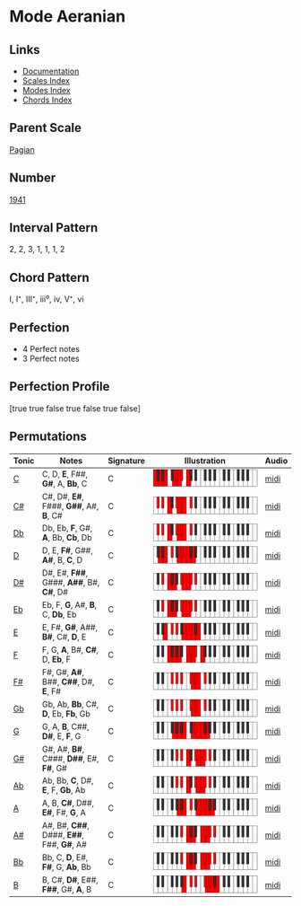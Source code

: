 # Mode Aeranian

## Links

- [Documentation](index.md)
- [Scales Index](Scales.md)
- [Modes Index](Modes.md)
- [Chords Index](Chords.md)

## Parent Scale

[Pagian](ScalePagian.md)

## Number

[1941](https://ianring.com/musictheory/scales/1941)

## Interval Pattern

2, 2, 3, 1, 1, 1, 2

## Chord Pattern

I, I⁺, III⁺, iii⁰, iv, V⁺, vi

## Perfection

- 4 Perfect notes
- 3 Perfect notes

## Perfection Profile

[true true false true false true false]

## Permutations

| Tonic | Notes | Signature | Illustration | Audio |
|-------|-------|-----------|--------------|-------|
| [C](ModeCNaturalAeranian.md) | C, D, **E**, F##, **G#**, A, **Bb**, C | C | ![CNaturalAeranian](ModeCNaturalAeranian.png) | [midi](https://github.com/edipermadi/music/blob/main/docs/ModeCNaturalAeranian.mid?raw=true) |
| [C#](ModeCSharpAeranian.md) | C#, D#, **E#**, F###, **G##**, A#, **B**, C# | C | ![CSharpAeranian](ModeCSharpAeranian.png) | [midi](https://github.com/edipermadi/music/blob/main/docs/ModeCSharpAeranian.mid?raw=true) |
| [Db](ModeDFlatAeranian.md) | Db, Eb, **F**, G#, **A**, Bb, **Cb**, Db | C | ![DFlatAeranian](ModeDFlatAeranian.png) | [midi](https://github.com/edipermadi/music/blob/main/docs/ModeDFlatAeranian.mid?raw=true) |
| [D](ModeDNaturalAeranian.md) | D, E, **F#**, G##, **A#**, B, **C**, D | C | ![DNaturalAeranian](ModeDNaturalAeranian.png) | [midi](https://github.com/edipermadi/music/blob/main/docs/ModeDNaturalAeranian.mid?raw=true) |
| [D#](ModeDSharpAeranian.md) | D#, E#, **F##**, G###, **A##**, B#, **C#**, D# | C | ![DSharpAeranian](ModeDSharpAeranian.png) | [midi](https://github.com/edipermadi/music/blob/main/docs/ModeDSharpAeranian.mid?raw=true) |
| [Eb](ModeEFlatAeranian.md) | Eb, F, **G**, A#, **B**, C, **Db**, Eb | C | ![EFlatAeranian](ModeEFlatAeranian.png) | [midi](https://github.com/edipermadi/music/blob/main/docs/ModeEFlatAeranian.mid?raw=true) |
| [E](ModeENaturalAeranian.md) | E, F#, **G#**, A##, **B#**, C#, **D**, E | C | ![ENaturalAeranian](ModeENaturalAeranian.png) | [midi](https://github.com/edipermadi/music/blob/main/docs/ModeENaturalAeranian.mid?raw=true) |
| [F](ModeFNaturalAeranian.md) | F, G, **A**, B#, **C#**, D, **Eb**, F | C | ![FNaturalAeranian](ModeFNaturalAeranian.png) | [midi](https://github.com/edipermadi/music/blob/main/docs/ModeFNaturalAeranian.mid?raw=true) |
| [F#](ModeFSharpAeranian.md) | F#, G#, **A#**, B##, **C##**, D#, **E**, F# | C | ![FSharpAeranian](ModeFSharpAeranian.png) | [midi](https://github.com/edipermadi/music/blob/main/docs/ModeFSharpAeranian.mid?raw=true) |
| [Gb](ModeGFlatAeranian.md) | Gb, Ab, **Bb**, C#, **D**, Eb, **Fb**, Gb | C | ![GFlatAeranian](ModeGFlatAeranian.png) | [midi](https://github.com/edipermadi/music/blob/main/docs/ModeGFlatAeranian.mid?raw=true) |
| [G](ModeGNaturalAeranian.md) | G, A, **B**, C##, **D#**, E, **F**, G | C | ![GNaturalAeranian](ModeGNaturalAeranian.png) | [midi](https://github.com/edipermadi/music/blob/main/docs/ModeGNaturalAeranian.mid?raw=true) |
| [G#](ModeGSharpAeranian.md) | G#, A#, **B#**, C###, **D##**, E#, **F#**, G# | C | ![GSharpAeranian](ModeGSharpAeranian.png) | [midi](https://github.com/edipermadi/music/blob/main/docs/ModeGSharpAeranian.mid?raw=true) |
| [Ab](ModeAFlatAeranian.md) | Ab, Bb, **C**, D#, **E**, F, **Gb**, Ab | C | ![AFlatAeranian](ModeAFlatAeranian.png) | [midi](https://github.com/edipermadi/music/blob/main/docs/ModeAFlatAeranian.mid?raw=true) |
| [A](ModeANaturalAeranian.md) | A, B, **C#**, D##, **E#**, F#, **G**, A | C | ![ANaturalAeranian](ModeANaturalAeranian.png) | [midi](https://github.com/edipermadi/music/blob/main/docs/ModeANaturalAeranian.mid?raw=true) |
| [A#](ModeASharpAeranian.md) | A#, B#, **C##**, D###, **E##**, F##, **G#**, A# | C | ![ASharpAeranian](ModeASharpAeranian.png) | [midi](https://github.com/edipermadi/music/blob/main/docs/ModeASharpAeranian.mid?raw=true) |
| [Bb](ModeBFlatAeranian.md) | Bb, C, **D**, E#, **F#**, G, **Ab**, Bb | C | ![BFlatAeranian](ModeBFlatAeranian.png) | [midi](https://github.com/edipermadi/music/blob/main/docs/ModeBFlatAeranian.mid?raw=true) |
| [B](ModeBNaturalAeranian.md) | B, C#, **D#**, E##, **F##**, G#, **A**, B | C | ![BNaturalAeranian](ModeBNaturalAeranian.png) | [midi](https://github.com/edipermadi/music/blob/main/docs/ModeBNaturalAeranian.mid?raw=true) |
